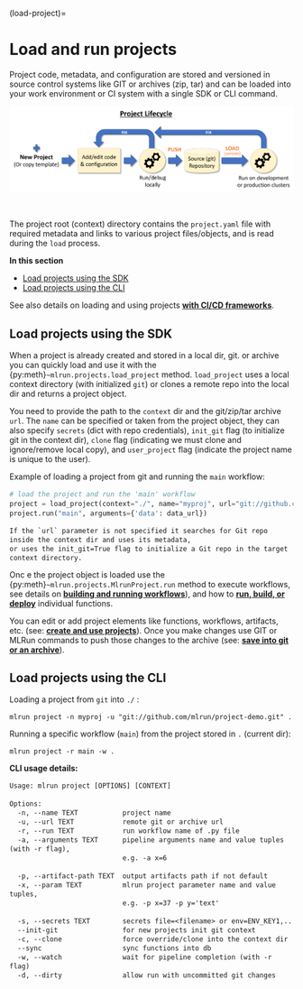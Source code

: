 (load-project)=
# Load and run projects

Project code, metadata, and configuration are stored and versioned in source control systems like GIT or archives (zip, tar) 
and can be loaded into your work environment or CI system with a single SDK or CLI command.

<p align="center"><img src="../_static/images/project-lifecycle.png" alt="project-lifecycle" width="700"/></p><br>

The project root (context) directory contains the `project.yaml` file with required metadata and links to various project files/objects, and is read during the `load` process.

**In this section**
- [Load projects using the SDK](#load-sdk)
- [Load projects using the CLI](#load-cli)

See also details on loading and using projects [**with CI/CD frameworks**](./ci-integration.html).

<a id='load-sdk'></a>
## Load projects using the SDK

When a project is already created and stored in a local dir, git. or archive you can quickly load and use it with the 
{py:meth}`~mlrun.projects.load_project` method. `load_project` uses a local context directory (with initialized `git`) 
or clones a remote repo into the local dir and returns a project object.

You need to provide the path to the `context` dir and the git/zip/tar archive `url`. The `name` can be specified or taken 
from the project object, they can also specify `secrets` (dict with repo credentials), `init_git` flag (to initialize git in the context dir), 
`clone` flag (indicating we must clone and ignore/remove local copy), and `user_project` flag (indicate the project name is unique to the user).

Example of loading a project from git and running the `main` workflow:

```python
# load the project and run the 'main' workflow
project = load_project(context="./", name="myproj", url="git://github.com/mlrun/project-archive.git")
project.run("main", arguments={'data': data_url})
```

```{admonition} Note
If the `url` parameter is not specified it searches for Git repo inside the context dir and uses its metadata, 
or uses the init_git=True flag to initialize a Git repo in the target context directory.
```

Onc
e the project object is loaded use the {py:meth}`~mlrun.projects.MlrunProject.run` method to execute workflows, see details on [**building and running workflows**](./build-run-workflows-pipelines.html)), 
and how to [**run, build, or deploy**](./run-build-deploy.html) individual functions. 

You can edit or add project elements like functions, workflows, artifacts, etc. (see:  [**create and use projects**](./create-project.html)).
Once you make changes use GIT or MLRun commands to push those changes to the archive (see: [**save into git or an archive**](./create-project.html#push)).

<a id='load-cli'></a>
## Load projects using the CLI

Loading a project from `git` into `./` :

```
mlrun project -n myproj -u "git://github.com/mlrun/project-demo.git" .
```

Running a specific workflow (`main`) from the project stored in `.` (current dir):

```
mlrun project -r main -w .
```

**CLI usage details:**

```
Usage: mlrun project [OPTIONS] [CONTEXT]

Options:
  -n, --name TEXT           project name
  -u, --url TEXT            remote git or archive url
  -r, --run TEXT            run workflow name of .py file
  -a, --arguments TEXT      pipeline arguments name and value tuples (with -r flag),
                            e.g. -a x=6

  -p, --artifact-path TEXT  output artifacts path if not default
  -x, --param TEXT          mlrun project parameter name and value tuples,
                            e.g. -p x=37 -p y='text'

  -s, --secrets TEXT        secrets file=<filename> or env=ENV_KEY1,..
  --init-git                for new projects init git context
  -c, --clone               force override/clone into the context dir
  --sync                    sync functions into db
  -w, --watch               wait for pipeline completion (with -r flag)
  -d, --dirty               allow run with uncommitted git changes
```

